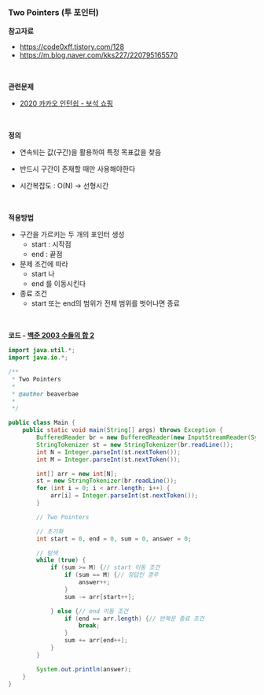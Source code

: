 ### Two Pointers (투 포인터)

**참고자료**

- https://code0xff.tistory.com/128
- https://m.blog.naver.com/kks227/220795165570

<br>

**관련문제**

- [2020 카카오 인턴쉽 - 보석 쇼핑](./문제풀이/2020_카카오_인턴쉽_보석쇼핑.md)

<br>

**정의**

- 연속되는 값(구간)을 활용하여 특정 목표값을 찾음
- 반드시 구간이 존재할 때만 사용해야한다

- 시간복잡도 : O(N) -> 선형시간

<br>

**적용방법**

- 구간을 가르키는 두 개의 포인터 생성
  - start : 시작점
  - end : 끝점
- 문제 조건에 따라
  - start 나
  - end 를 이동시킨다
- 종료 조건
  - start 또는 end의 범위가 전체 범위를 벗어나면 종료

<br>

**코드 - [백준 2003 수들의 합 2](https://www.acmicpc.net/problem/2003)**

```java
import java.util.*;
import java.io.*;

/**
 * Two Pointers
 * 
 * @author beaverbae
 *
 */

public class Main {
	public static void main(String[] args) throws Exception {
		BufferedReader br = new BufferedReader(new InputStreamReader(System.in));
		StringTokenizer st = new StringTokenizer(br.readLine());
		int N = Integer.parseInt(st.nextToken());
		int M = Integer.parseInt(st.nextToken());

		int[] arr = new int[N];
		st = new StringTokenizer(br.readLine());
		for (int i = 0; i < arr.length; i++) {
			arr[i] = Integer.parseInt(st.nextToken());
		}

		// Two Pointers

		// 초기화
		int start = 0, end = 0, sum = 0, answer = 0;

		// 탐색
		while (true) {
			if (sum >= M) {// start 이동 조건
				if (sum == M) {// 정답인 경우
					answer++;
				}
				sum -= arr[start++];

			} else {// end 이동 조건
				if (end == arr.length) {// 반복문 종료 조건
					break;
				}
				sum += arr[end++];
			}
		}

		System.out.println(answer);
	}
}
```



